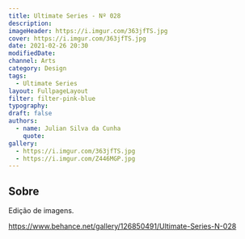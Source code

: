 ```yaml
---
title: Ultimate Series - Nº 028
description:
imageHeader: https://i.imgur.com/363jfTS.jpg
cover: https://i.imgur.com/363jfTS.jpg
date: 2021-02-26 20:30
modifiedDate:
channel: Arts
category: Design
tags:
  - Ultimate Series
layout: FullpageLayout
filter: filter-pink-blue
typography:
draft: false
authors:
  - name: Julian Silva da Cunha
    quote:
gallery:
  - https://i.imgur.com/363jfTS.jpg
  - https://i.imgur.com/Z446MGP.jpg
---
```


## Sobre

Edição de imagens.

https://www.behance.net/gallery/126850491/Ultimate-Series-N-028
